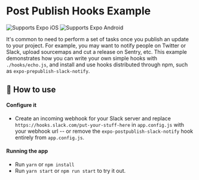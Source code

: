 # Post Publish Hooks Example

<p>
  <!-- iOS -->
  <img alt="Supports Expo iOS" longdesc="Supports Expo iOS" src="https://img.shields.io/badge/iOS-4630EB.svg?style=flat-square&logo=APPLE&labelColor=999999&logoColor=fff" />
  <!-- Android -->
  <img alt="Supports Expo Android" longdesc="Supports Expo Android" src="https://img.shields.io/badge/Android-4630EB.svg?style=flat-square&logo=ANDROID&labelColor=A4C639&logoColor=fff" />
</p>

It's common to need to perform a set of tasks once you publish an update to your project. For example, you may want to notify people on Twitter or Slack, upload sourcemaps and cut a release on Sentry, etc. This example demonstrates how you can write your own simple hooks with `./hooks/echo.js`, and install and use hooks distributed through npm, such as `expo-prepublish-slack-notify`.

## 🚀 How to use

#### Configure it

- Create an incoming webhook for your Slack server and replace `https://hooks.slack.com/put-your-stuff-here` in `app.config.js` with your webhook url -- or remove the `expo-postpublish-slack-notify` hook entirely from `app.config.js`.

#### Running the app

- Run `yarn` or `npm install`
- Run `yarn start` or `npm run start` to try it out.
